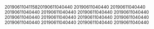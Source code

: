 2019061104115820190611040440
20190611040440
20190611040440
20190611040440
20190611040440
20190611040440
20190611040440
20190611040440
20190611040440
20190611040440
20190611040440
20190611040440
20190611040440
20190611040440
20190611040440
